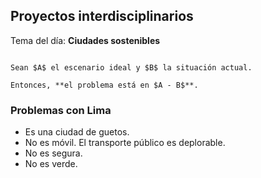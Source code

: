 ## Proyectos interdisciplinarios

Tema del día: **Ciudades sostenibles**

```ad-note

Sean $A$ el escenario ideal y $B$ la situación actual.

Entonces, **el problema está en $A - B$**.

```

### Problemas con Lima

- Es una ciudad de guetos.
- No es móvil. El transporte público es deplorable.
- No es segura.
- No es verde.

